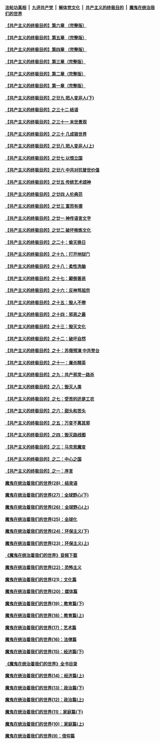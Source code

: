 ####  [法轮功真相](../../../../basic/blob/master/README.md?t=07080531) &nbsp;|&nbsp; [九评共产党](../../../../9ping.md/blob/master/README.md?t=07080531) &nbsp;|&nbsp; [解体党文化](../../../../jtdwh.md/blob/master/README.md?t=07080531)  &nbsp;|&nbsp; [共产主义的终极目的](../../../../gczydzjmd.md/blob/master/README.md?t=07080531) &nbsp;|&nbsp; [魔鬼在统治我们的世界](../../../../mgztzwmdsj.md/blob/master/README.md?t=07080531) 

#### [【共产主义的终极目的】第六章 （完整版）](../pages/nsc422/n11428913.md?t=07080531) 

#### [【共产主义的终极目的】第五章 （完整版）](../pages/nsc422/n11428912.md?t=07080531) 

#### [【共产主义的终极目的】第四章 （完整版）](../pages/nsc422/n11428907.md?t=07080531) 

#### [【共产主义的终极目的】第三章（完整版）](../pages/nsc422/n11428848.md?t=07080531) 

#### [【共产主义的终极目的】第二章（完整版）](../pages/nsc422/n11428831.md?t=07080531) 

#### [【共产主义的终极目的】第一章（完整版）](../pages/nsc422/n11417651.md?t=07080531) 

#### [【共产主义的终极目的】之廿九 把人变非人(下)](../pages/nsc422/n11344140.md?t=07080531) 

#### [【共产主义的终极目的】之三十二 结语](../pages/nsc422/n11360535.md?t=07080531) 

#### [【共产主义的终极目的】之三十一 末世景观](../pages/nsc422/n11351129.md?t=07080531) 

#### [【共产主义的终极目的】之三十 几成狼世界](../pages/nsc422/n11348280.md?t=07080531) 

#### [【共产主义的终极目的】之廿八 把人变非人(上)](../pages/nsc422/n11340492.md?t=07080531) 

#### [【共产主义的终极目的】之廿七 以恨立国](../pages/nsc422/n11336944.md?t=07080531) 

#### [【共产主义的终极目的】之廿六 中共对抗普世价值](../pages/nsc422/n11324785.md?t=07080531) 

#### [【共产主义的终极目的】之廿五 传统艺术颂神](../pages/nsc422/n11296396.md?t=07080531) 

#### [【共产主义的终极目的】之廿四 人伦典范](../pages/nsc422/n11296397.md?t=07080531) 

#### [【共产主义的终极目的】之廿三 富而有德](../pages/nsc422/n11283598.md?t=07080531) 

#### [【共产主义的终极目的】之廿一 神传语言文字](../pages/nsc422/n11263265.md?t=07080531) 

#### [【共产主义的终极目的】之廿二 破坏修炼文化](../pages/nsc422/n11245728.md?t=07080531) 

#### [【共产主义的终极目的】之二十：偷天换日](../pages/nsc422/n11238846.md?t=07080531) 

#### [【共产主义的终极目的】之十九：打开地狱门](../pages/nsc422/n11206376.md?t=07080531) 

#### [【共产主义的终极目的】之十八：柔性洗脑](../pages/nsc422/n11199994.md?t=07080531) 

#### [【共产主义的终极目的】之十七：颠倒善恶](../pages/nsc422/n11179782.md?t=07080531) 

#### [【共产主义的终极目的】之十六：反神骂祖宗](../pages/nsc422/n11166798.md?t=07080531) 

#### [【共产主义的终极目的】之十五：毁人不倦](../pages/nsc422/n11166792.md?t=07080531) 

#### [【共产主义的终极目的】之十四：邪恶之最](../pages/nsc422/n11150249.md?t=07080531) 

#### [【共产主义的终极目的】之十三：毁灭文化](../pages/nsc422/n11135227.md?t=07080531) 

#### [【共产主义的终极目的】之十二：破坏自然](../pages/nsc422/n11135214.md?t=07080531) 

#### [【共产主义的终极目的】之十：苏俄预演 中共登台](../pages/nsc422/n11118424.md?t=07080531) 

#### [【共产主义的终极目的】之十一：屠杀精英](../pages/nsc422/n11118442.md?t=07080531) 

#### [【共产主义的终极目的】之九：共产邪灵一路杀](../pages/nsc422/n11114139.md?t=07080531) 

#### [【共产主义的终极目的】之八：毁灭人类](../pages/nsc422/n11108503.md?t=07080531) 

#### [【共产主义的终极目的】之七：受苦的还是工农](../pages/nsc422/n11101809.md?t=07080531) 

#### [【共产主义的终极目的】之六：甜头和苦头](../pages/nsc422/n11096971.md?t=07080531) 

#### [【共产主义的终极目的】之五：万变不离其邪](../pages/nsc422/n11091285.md?t=07080531) 

#### [【共产主义的终极目的】之四：毁灭路线图](../pages/nsc422/n11086284.md?t=07080531) 

#### [【共产主义的终极目的】之三：马克思魔变](../pages/nsc422/n11061941.md?t=07080531) 

#### [【共产主义的终极目的】之二：中心之国](../pages/nsc422/n11047728.md?t=07080531) 

#### [【共产主义的终极目的】之一：序言](../pages/nsc422/n11086077.md?t=07080531) 

#### [魔鬼在统治着我们的世界(28)：结束语](../pages/nsc422/n10936246.md?t=07080531) 

#### [魔鬼在统治着我们的世界(27)：全球野心(下)](../pages/nsc422/n10928319.md?t=07080531) 

#### [魔鬼在统治着我们的世界(26)：全球野心(上)](../pages/nsc422/n10900318.md?t=07080531) 

#### [魔鬼在统治着我们的世界(25)：全球化](../pages/nsc422/n10788205.md?t=07080531) 

#### [魔鬼在统治着我们的世界(24)：环保主义(下)](../pages/nsc422/n10695307.md?t=07080531) 

#### [魔鬼在统治着我们的世界(23)：环保主义(上)](../pages/nsc422/n10688613.md?t=07080531) 

#### [《魔鬼在统治着我们的世界》音频下载](../pages/nsc422/n10635553.md?t=07080531) 

#### [魔鬼在统治着我们的世界(22)：恐怖主义](../pages/nsc422/n10614727.md?t=07080531) 

#### [魔鬼在统治着我们的世界(21)：文化篇](../pages/nsc422/n10597706.md?t=07080531) 

#### [魔鬼在统治着我们的世界(20)：媒体篇](../pages/nsc422/n10586579.md?t=07080531) 

#### [魔鬼在统治着我们的世界(19)：教育篇(下)](../pages/nsc422/n10564808.md?t=07080531) 

#### [魔鬼在统治着我们的世界(18)：教育篇(上)](../pages/nsc422/n10526970.md?t=07080531) 

#### [魔鬼在统治着我们的世界(17)：艺术篇](../pages/nsc422/n10499093.md?t=07080531) 

#### [魔鬼在统治着我们的世界(16)：法律篇](../pages/nsc422/n10485969.md?t=07080531) 

#### [魔鬼在统治着我们的世界(15)：经济篇(下)](../pages/nsc422/n10469975.md?t=07080531) 

#### [《魔鬼在统治着我们的世界》全书目录](../pages/nsc422/n10464261.md?t=07080531) 

#### [魔鬼在统治着我们的世界(14)：经济篇(上)](../pages/nsc422/n10457370.md?t=07080531) 

#### [魔鬼在统治着我们的世界(13)：政治篇(下)](../pages/nsc422/n10448270.md?t=07080531) 

#### [魔鬼在统治着我们的世界(12)：政治篇(上)](../pages/nsc422/n10444576.md?t=07080531) 

#### [魔鬼在统治着我们的世界(11)：家庭篇(下)](../pages/nsc422/n10440961.md?t=07080531) 

#### [魔鬼在统治着我们的世界(10)：家庭篇(上)](../pages/nsc422/n10435448.md?t=07080531) 

#### [魔鬼在统治着我们的世界(9)：信仰篇](../pages/nsc422/n10432159.md?t=07080531) 

